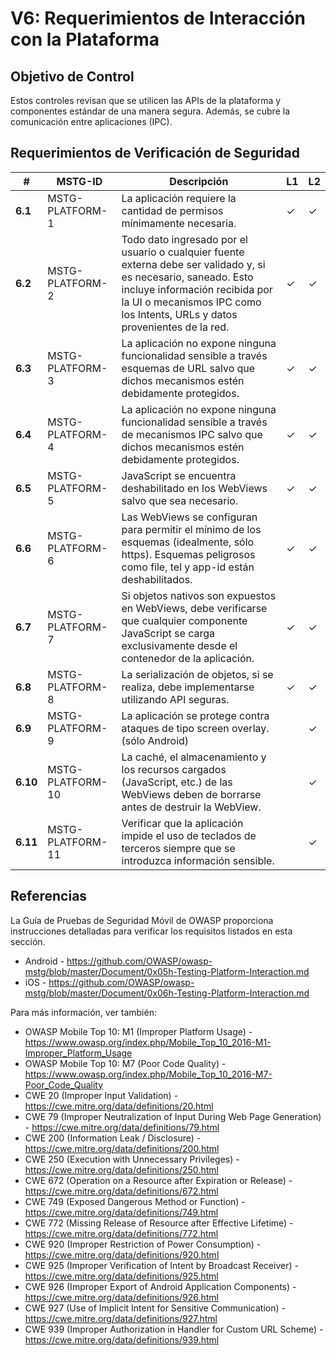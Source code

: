 # V6: Requerimientos de Interacción con la Plataforma

## Objetivo de Control

Estos controles revisan que se utilicen las APIs de la plataforma y componentes estándar de una manera segura. Además, se cubre la comunicación entre aplicaciones (IPC).

## Requerimientos de Verificación de Seguridad

| # | MSTG-ID | Descripción | L1 | L2 |
| -- | -------- | ---------------------- | - | - |
| **6.1** | MSTG-PLATFORM-1 | La aplicación requiere la cantidad de permisos mínimamente necesaria. | ✓ | ✓ |
| **6.2** | MSTG-PLATFORM-2 | Todo dato ingresado por el usuario o cualquier fuente externa debe ser validado y, si es necesario, saneado. Esto incluye información recibida por la UI o mecanismos IPC como los Intents, URLs y datos provenientes de la red. | ✓ | ✓ |
| **6.3** | MSTG-PLATFORM-3 | La aplicación no expone ninguna funcionalidad sensible a través esquemas de URL salvo que dichos mecanismos estén debidamente protegidos. | ✓ | ✓ |
| **6.4** | MSTG-PLATFORM-4 | La aplicación no expone ninguna funcionalidad sensible a través de mecanismos IPC salvo que dichos mecanismos estén debidamente protegidos. | ✓ | ✓ |
| **6.5** | MSTG-PLATFORM-5 | JavaScript se encuentra deshabilitado en los WebViews salvo que sea necesario. | ✓ | ✓ |
| **6.6** | MSTG-PLATFORM-6 | Las WebViews se configuran para permitir el mínimo de los esquemas (idealmente, sólo https). Esquemas peligrosos como file, tel y app-id están deshabilitados. | ✓ | ✓ |
| **6.7** | MSTG-PLATFORM-7 | Si objetos nativos son expuestos en WebViews, debe verificarse que cualquier componente JavaScript se carga exclusivamente desde el contenedor de la aplicación. | ✓ | ✓ |
| **6.8** | MSTG-PLATFORM-8 | La serialización de objetos, si se realiza, debe implementarse utilizando API seguras. | ✓ | ✓ |
| **6.9** | MSTG-PLATFORM-9 | La aplicación se protege contra ataques de tipo screen overlay. (sólo Android) |  | ✓ |
| **6.10** | MSTG-PLATFORM-10 | La caché, el almacenamiento y los recursos cargados (JavaScript, etc.) de las WebViews deben de borrarse antes de destruir la WebView. |  | ✓ |
| **6.11** | MSTG-PLATFORM-11 | Verificar que la aplicación impide el uso de teclados de terceros siempre que se introduzca información sensible. |  | ✓ |

## Referencias

La Guía de Pruebas de Seguridad Móvil de OWASP proporciona instrucciones detalladas para verificar los requisitos listados en esta sección.

- Android - <https://github.com/OWASP/owasp-mstg/blob/master/Document/0x05h-Testing-Platform-Interaction.md>
- iOS - <https://github.com/OWASP/owasp-mstg/blob/master/Document/0x06h-Testing-Platform-Interaction.md>

Para más información, ver también:

- OWASP Mobile Top 10: M1 (Improper Platform Usage) - <https://www.owasp.org/index.php/Mobile_Top_10_2016-M1-Improper_Platform_Usage>
- OWASP Mobile Top 10: M7 (Poor Code Quality) - <https://www.owasp.org/index.php/Mobile_Top_10_2016-M7-Poor_Code_Quality>
- CWE 20 (Improper Input Validation) - <https://cwe.mitre.org/data/definitions/20.html>
- CWE 79 (Improper Neutralization of Input During Web Page Generation) - <https://cwe.mitre.org/data/definitions/79.html>
- CWE 200 (Information Leak / Disclosure) - <https://cwe.mitre.org/data/definitions/200.html>
- CWE 250 (Execution with Unnecessary Privileges) - <https://cwe.mitre.org/data/definitions/250.html>
- CWE 672 (Operation on a Resource after Expiration or Release) - <https://cwe.mitre.org/data/definitions/672.html>
- CWE 749 (Exposed Dangerous Method or Function) - <https://cwe.mitre.org/data/definitions/749.html>
- CWE 772 (Missing Release of Resource after Effective Lifetime) - <https://cwe.mitre.org/data/definitions/772.html>
- CWE 920 (Improper Restriction of Power Consumption) - <https://cwe.mitre.org/data/definitions/920.html>
- CWE 925 (Improper Verification of Intent by Broadcast Receiver) - <https://cwe.mitre.org/data/definitions/925.html>
- CWE 926 (Improper Export of Android Application Components) - <https://cwe.mitre.org/data/definitions/926.html>
- CWE 927 (Use of Implicit Intent for Sensitive Communication) - <https://cwe.mitre.org/data/definitions/927.html>
- CWE 939 (Improper Authorization in Handler for Custom URL Scheme) - <https://cwe.mitre.org/data/definitions/939.html>
